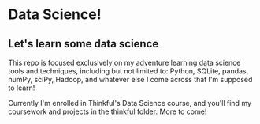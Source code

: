 # Data Science! #

## Let's learn some data science ##

This repo is focused exclusively on my adventure learning data science tools and techniques, including but not limited to: Python, SQLite, pandas, numPy, sciPy, Hadoop, and whatever else I come across that I'm supposed to learn!

Currently I'm enrolled in Thinkful's Data Science course, and you'll find my coursework and projects in the thinkful folder. More to come!